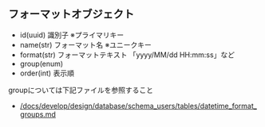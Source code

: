 
## フォーマットオブジェクト

- id(uuid) 識別子 ※プライマリキー
- name(str) フォーマット名 ※ユニークキー
- format(str) フォーマットテキスト 「yyyy/MM/dd HH:mm:ss」など
- group(enum)
- order(int) 表示順

groupについては下記ファイルを参照すること
- [/docs/develop/design/database/schema_users/tables/datetime_format_groups.md](/docs/develop/design/database/schema_users/tables/datetime_format_groups.md)
